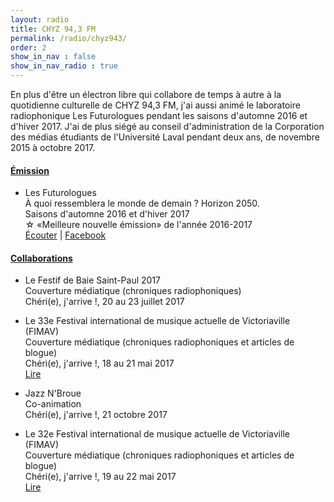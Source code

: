 ```yaml
---
layout: radio
title: CHYZ 94,3 FM
permalink: /radio/chyz943/
order: 2
show_in_nav : false
show_in_nav_radio : true
---
```

En plus d'être un électron libre qui collabore de temps à autre à la quotidienne culturelle de CHYZ 94,3 FM, j'ai aussi animé le laboratoire radiophonique Les Futurologues pendant les saisons d'automne 2016 et d'hiver 2017. J'ai de plus siégé au conseil d'administration de la Corporation des médias étudiants de l'Université Laval pendant deux ans, de novembre 2015 à octobre 2017.

#### <u>Émission</u>
* Les Futurologues<br/>
À quoi ressemblera le monde de demain ? Horizon 2050.<br/>
Saisons d'automne 2016 et d'hiver 2017<br/>
&#9734; «Meilleure nouvelle émission» de l'année 2016-2017<br/>
[Écouter](https://www.mixcloud.com/LesFuturologues/) | [Facebook](https://www.facebook.com/LesFuturologues/)

#### <u>Collaborations</u>
* Le Festif de Baie Saint-Paul 2017<br/>
Couverture médiatique (chroniques radiophoniques)<br/>
Chéri(e), j'arrive !, 20 au 23 juillet 2017<br/>

* Le 33e Festival international de musique actuelle de Victoriaville (FIMAV)<br/>
Couverture médiatique (chroniques radiophoniques et articles de blogue)<br/>
Chéri(e), j'arrive !, 18 au 21 mai 2017<br/>
[Lire](http://chyz.ca/cherie-jarrive/fimav-33-jour-1/)

* Jazz N'Broue<br/>
Co-animation<br/>
Chéri(e), j'arrive !, 21 octobre 2017<br/>

* Le 32e Festival international de musique actuelle de Victoriaville (FIMAV)<br/>
Couverture médiatique (chroniques radiophoniques et articles de blogue)<br/>
Chéri(e), j'arrive !, 19 au 22 mai 2017<br/>
[Lire](http://chyz.ca/cherie-jarrive/fimav-32-jour-1/)
